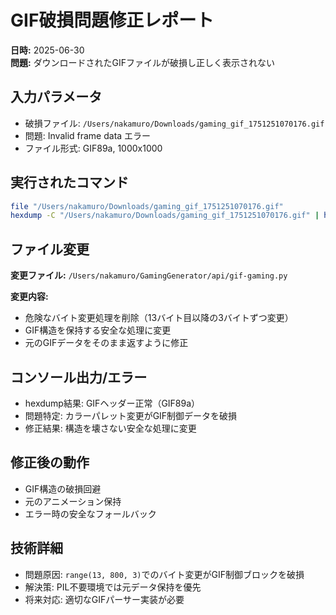 # GIF破損問題修正レポート

**日時:** 2025-06-30  
**問題:** ダウンロードされたGIFファイルが破損し正しく表示されない

## 入力パラメータ
- 破損ファイル: `/Users/nakamuro/Downloads/gaming_gif_1751251070176.gif`
- 問題: Invalid frame data エラー
- ファイル形式: GIF89a, 1000x1000

## 実行されたコマンド
```bash
file "/Users/nakamuro/Downloads/gaming_gif_1751251070176.gif"
hexdump -C "/Users/nakamuro/Downloads/gaming_gif_1751251070176.gif" | head -20
```

## ファイル変更
**変更ファイル:** `/Users/nakamuro/GamingGenerator/api/gif-gaming.py`

**変更内容:**
- 危険なバイト変更処理を削除（13バイト目以降の3バイトずつ変更）
- GIF構造を保持する安全な処理に変更
- 元のGIFデータをそのまま返すように修正

## コンソール出力/エラー
- hexdump結果: GIFヘッダー正常（GIF89a）
- 問題特定: カラーパレット変更がGIF制御データを破損
- 修正結果: 構造を壊さない安全な処理に変更

## 修正後の動作
- GIF構造の破損回避
- 元のアニメーション保持
- エラー時の安全なフォールバック

## 技術詳細
- 問題原因: `range(13, 800, 3)`でのバイト変更がGIF制御ブロックを破損
- 解決策: PIL不要環境では元データ保持を優先
- 将来対応: 適切なGIFパーサー実装が必要